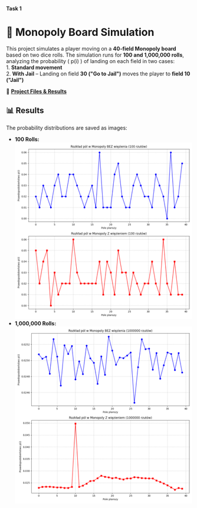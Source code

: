 **Task 1** 
  # 🎲 Monopoly Board Simulation

  This project simulates a player moving on a **40-field Monopoly board** based on two dice rolls. The simulation runs for **100     and 1,000,000 rolls**, analyzing the probability \( p(i) \) of landing on each field in two cases:  
    1. **Standard movement**  
    2. **With Jail** – Landing on field **30 ("Go to Jail")** moves the player to **field 10 ("Jail")**  

  📂 **[Project Files & Results](monopoly/)**  

  ## 📊 Results  
  The probability distributions are saved as images:  
  - **100 Rolls:** ![monopoly_100](monopoly_100.png)  
  - **1,000,000 Rolls:** ![monopoly_1000000](monopoly_1000000.png)  
